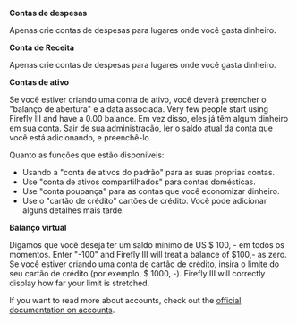 **Contas de despesas**

Apenas crie contas de despesas para lugares onde você gasta dinheiro.

**Conta de Receita**

Apenas crie contas de despesas para lugares onde você gasta dinheiro.

**Contas de ativo**

Se você estiver criando uma conta de ativo, você deverá preencher o "balanço de abertura" e a data associada. Very few people start using Firefly III and have a 0.00 balance. Em vez disso, eles já têm algum dinheiro em sua conta. Sair de sua administração, ler o saldo atual da conta que você está adicionando, e preenchê-lo.

Quanto as funções que estão disponíveis:

- Usando a "conta de ativos do padrão" para as suas próprias contas.
- Use "conta de ativos compartilhados" para contas domésticas.
- Use "conta poupança" para as contas que você economizar dinheiro.
- Use o "cartão de crédito" cartões de crédito. Você pode adicionar alguns detalhes mais tarde.

**Balanço virtual**

Digamos que você deseja ter um saldo mínimo de US $ 100, - em todos os momentos. Enter "-100" and Firefly III will treat a balance of $100,- as zero. Se você estiver criando uma conta de cartão de crédito, insira o limite do seu cartão de crédito (por exemplo, $ 1000, -). Firefly III will correctly display how far your limit is stretched.

If you want to read more about accounts, check out the [official documentation on accounts](https://firefly-iii.readthedocs.io/en/latest/concepts/accounts.html).